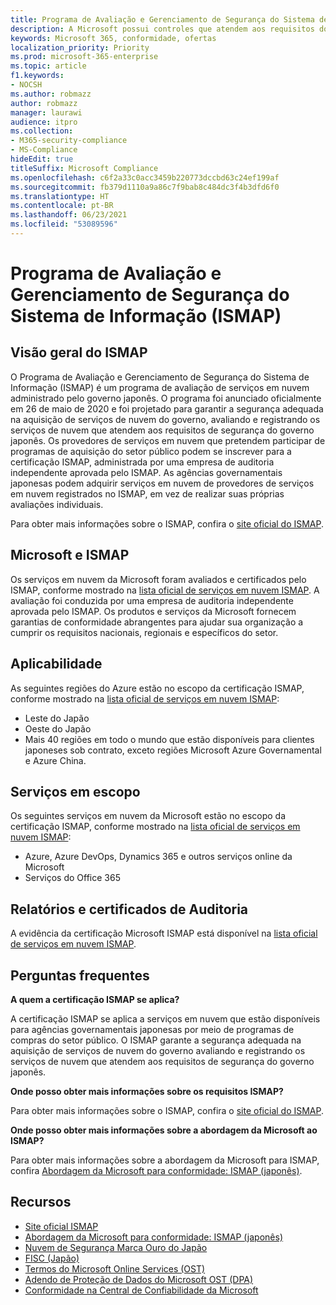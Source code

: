 ```yaml
---
title: Programa de Avaliação e Gerenciamento de Segurança do Sistema de Informação (ISMAP)
description: A Microsoft possui controles que atendem aos requisitos do Programa de Avaliação e Gerenciamento de Segurança do Sistema de Informação (ISMAP).
keywords: Microsoft 365, conformidade, ofertas
localization_priority: Priority
ms.prod: microsoft-365-enterprise
ms.topic: article
f1.keywords:
- NOCSH
ms.author: robmazz
author: robmazz
manager: laurawi
audience: itpro
ms.collection:
- M365-security-compliance
- MS-Compliance
hideEdit: true
titleSuffix: Microsoft Compliance
ms.openlocfilehash: c6f2a33c0acc3459b220773dccbd63c24ef199af
ms.sourcegitcommit: fb379d1110a9a86c7f9bab8c484dc3f4b3dfd6f0
ms.translationtype: HT
ms.contentlocale: pt-BR
ms.lasthandoff: 06/23/2021
ms.locfileid: "53089596"
---
```

# <a name="information-system-security-management-and-assessment-program-ismap"></a>Programa de Avaliação e Gerenciamento de Segurança do Sistema de Informação (ISMAP)

## <a name="ismap-overview"></a>Visão geral do ISMAP

O Programa de Avaliação e Gerenciamento de Segurança do Sistema de Informação (ISMAP) é um programa de avaliação de serviços em nuvem administrado pelo governo japonês. O programa foi anunciado oficialmente em 26 de maio de 2020 e foi projetado para garantir a segurança adequada na aquisição de serviços de nuvem do governo, avaliando e registrando os serviços de nuvem que atendem aos requisitos de segurança do governo japonês. Os provedores de serviços em nuvem que pretendem participar de programas de aquisição do setor público podem se inscrever para a certificação ISMAP, administrada por uma empresa de auditoria independente aprovada pelo ISMAP. As agências governamentais japonesas podem adquirir serviços em nuvem de provedores de serviços em nuvem registrados no ISMAP, em vez de realizar suas próprias avaliações individuais.

Para obter mais informações sobre o ISMAP, confira o [site oficial do ISMAP](https://www.ismap.go.jp/csm).

## <a name="microsoft-and-ismap"></a>Microsoft e ISMAP

Os serviços em nuvem da Microsoft foram avaliados e certificados pelo ISMAP, conforme mostrado na [lista oficial de serviços em nuvem ISMAP](https://www.ismap.go.jp/csm?id=cloud_service_list). A avaliação foi conduzida por uma empresa de auditoria independente aprovada pelo ISMAP. Os produtos e serviços da Microsoft fornecem garantias de conformidade abrangentes para ajudar sua organização a cumprir os requisitos nacionais, regionais e específicos do setor.

## <a name="applicability"></a>Aplicabilidade

As seguintes regiões do Azure estão no escopo da certificação ISMAP, conforme mostrado na [lista oficial de serviços em nuvem ISMAP](https://www.ismap.go.jp/csm?id=cloud_service_list):

- Leste do Japão
- Oeste do Japão
- Mais 40 regiões em todo o mundo que estão disponíveis para clientes japoneses sob contrato, exceto regiões Microsoft Azure Governamental e Azure China.

## <a name="services-in-scope"></a>Serviços em escopo

Os seguintes serviços em nuvem da Microsoft estão no escopo da certificação ISMAP, conforme mostrado na [lista oficial de serviços em nuvem ISMAP](https://www.ismap.go.jp/csm?id=cloud_service_list):

- Azure, Azure DevOps, Dynamics 365 e outros serviços online da Microsoft
- Serviços do Office 365

## <a name="audit-reports-and-certificates"></a>Relatórios e certificados de Auditoria

A evidência da certificação Microsoft ISMAP está disponível na [lista oficial de serviços em nuvem ISMAP](https://www.ismap.go.jp/csm?id=cloud_service_list).

## <a name="frequently-asked-questions"></a>Perguntas frequentes

**A quem a certificação ISMAP se aplica?**

A certificação ISMAP se aplica a serviços em nuvem que estão disponíveis para agências governamentais japonesas por meio de programas de compras do setor público. O ISMAP garante a segurança adequada na aquisição de serviços de nuvem do governo avaliando e registrando os serviços de nuvem que atendem aos requisitos de segurança do governo japonês.

**Onde posso obter mais informações sobre os requisitos ISMAP?**

Para obter mais informações sobre o ISMAP, confira o [site oficial do ISMAP](https://www.ismap.go.jp/csm).

**Onde posso obter mais informações sobre a abordagem da Microsoft ao ISMAP?**

Para obter mais informações sobre a abordagem da Microsoft para ISMAP, confira [Abordagem da Microsoft para conformidade: ISMAP (japonês)](https://www.microsoft.com/ja-jp/mscorp/legal/compliance?activetab=service%3aprimaryr7).

## <a name="resources"></a>Recursos

- [Site oficial ISMAP](https://www.ismap.go.jp/csm)
- [Abordagem da Microsoft para conformidade: ISMAP (japonês)](https://www.microsoft.com/ja-jp/mscorp/legal/compliance?activetab=service%3aprimaryr7)
- [Nuvem de Segurança Marca Ouro do Japão](offering-cs-mark-gold-japan.md)
- [FISC (Japão)](offering-fisc-japan.md)
- [Termos do Microsoft Online Services (OST)](https://aka.ms/Online-Services-Terms)
- [Adendo de Proteção de Dados do Microsoft OST (DPA)](https://aka.ms/DPA)
- [Conformidade na Central de Confiabilidade da Microsoft](https://www.microsoft.com/trust-center/compliance/compliance-overview)
